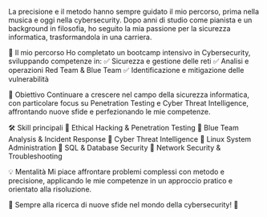 La precisione e il metodo hanno sempre guidato il mio percorso, prima nella musica e oggi nella cybersecurity. Dopo anni di studio come pianista e un background in filosofia, ho seguito la mia passione per la sicurezza informatica, trasformandola in una carriera.

🚀 Il mio percorso
Ho completato un bootcamp intensivo in Cybersecurity, sviluppando competenze in:
✅ Sicurezza e gestione delle reti
✅ Analisi e operazioni Red Team & Blue Team
✅ Identificazione e mitigazione delle vulnerabilità

🎯 Obiettivo
Continuare a crescere nel campo della sicurezza informatica, con particolare focus su Penetration Testing e Cyber Threat Intelligence, affrontando nuove sfide e perfezionando le mie competenze.

🛠 Skill principali
🔹 Ethical Hacking & Penetration Testing
🔹 Blue Team Analysis & Incident Response
🔹 Cyber Threat Intelligence
🔹 Linux System Administration
🔹 SQL & Database Security
🔹 Network Security & Troubleshooting

💡 Mentalità
Mi piace affrontare problemi complessi con metodo e precisione, applicando le mie competenze in un approccio pratico e orientato alla risoluzione.

📌 Sempre alla ricerca di nuove sfide nel mondo della cybersecurity! 🚀
